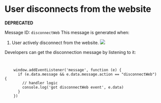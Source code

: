 # User disconnects from the website

**DEPRECATED** 

Message ID: `disconnectWeb` 
This message is generated when:

  1. User actively disconnect from the website. ![](https://docs.tronlink.org/~gitbook/image?url=https%3A%2F%2F1639117838-files.gitbook.io%2F%7E%2Ffiles%2Fv0%2Fb%2Fgitbook-x-prod.appspot.com%2Fo%2Fspaces%252FDolSJpJ5tqTIRP95VixZ%252Fuploads%252FlDR8RaRejklpP9jDTlnG%252Fdisconnect-website.jpg%3Falt%3Dmedia%26token%3D9c18af16-0b57-4eb7-8028-39eaf55e44c3&width=300&dpr=4&quality=100&sign=1347bd73&sv=2)




Developers can get the disconnection message by listening to it:

```shell
    
    
    window.addEventListener('message', function (e) {
      if (e.data.message && e.data.message.action == "disconnectWeb") {
        // handler logic
        console.log('got disconnectWeb event', e.data)
      }
    })
```